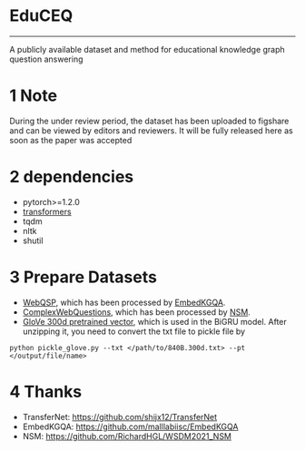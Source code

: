 # EduCEQ
****
A publicly available dataset and method for educational knowledge graph question answering

# 1 Note 
During the under review period, the dataset has been uploaded to figshare and can be viewed by editors and reviewers. It
will be fully released here as soon as the paper was accepted

# 2 dependencies
- pytorch>=1.2.0
- [transformers](https://github.com/huggingface/transformers)
- tqdm
- nltk
- shutil
  
# 3 Prepare Datasets
- [WebQSP](https://drive.google.com/drive/folders/1RlqGBMo45lTmWz9MUPTq-0KcjSd3ujxc?usp=sharing), which has been processed by [EmbedKGQA](https://github.com/malllabiisc/EmbedKGQA).
- [ComplexWebQuestions](https://drive.google.com/file/d/1ua7h88kJ6dECih6uumLeOIV9a3QNdP-g/view?usp=sharing), which has been processed by [NSM](https://github.com/RichardHGL/WSDM2021_NSM).
- [GloVe 300d pretrained vector](http://nlp.stanford.edu/data/glove.840B.300d.zip), which is used in the BiGRU model. After unzipping it, you need to convert the txt file to pickle file by 
``` shell
python pickle_glove.py --txt </path/to/840B.300d.txt> --pt </output/file/name>
```
# 4 Thanks
- TransferNet: https://github.com/shijx12/TransferNet
- EmbedKGQA: https://github.com/malllabiisc/EmbedKGQA
- NSM: https://github.com/RichardHGL/WSDM2021_NSM
